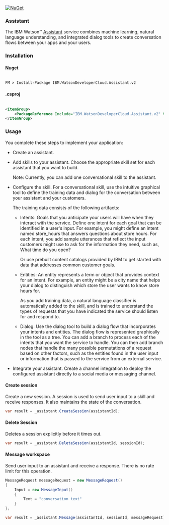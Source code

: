 [![NuGet](https://img.shields.io/badge/nuget-v2.13.0-green.svg?style=flat)](https://www.nuget.org/packages/IBM.WatsonDeveloperCloud.Assistant.v2/)

### Assistant

The IBM Watson™ [Assistant][assistant] service combines machine learning, natural language understanding, and integrated dialog tools to create conversation flows between your apps and your users.

### Installation
#### Nuget
```

PM > Install-Package IBM.WatsonDeveloperCloud.Assistant.v2

```
#### .csproj
```xml

<ItemGroup>
    <PackageReference Include="IBM.WatsonDeveloperCloud.Assistant.v2" Version="2.13.0" />
</ItemGroup>

```
### Usage
You complete these steps to implement your application:

* Create an assistant.

* Add skills to your assistant. Choose the appropriate skill set for each assistant that you want to build.

    Note: Currently, you can add one conversational skill to the assistant.

* Configure the skill. For a conversational skill, use the intuitive graphical tool to define the training data and dialog for the conversation between your assistant and your customers.

    The training data consists of the following artifacts:

    * Intents: Goals that you anticipate your users will have when they interact with the service. Define one intent for each goal that can be identified in a user's input. For example, you might define an intent named store_hours that answers questions about store hours. For each intent, you add sample utterances that reflect the input customers might use to ask for the information they need, such as, What time do you open?

        Or use prebuilt content catalogs provided by IBM to get started with data that addresses common customer goals.

    * Entities: An entity represents a term or object that provides context for an intent. For example, an entity might be a city name that helps your dialog to distinguish which store the user wants to know store hours for.

        As you add training data, a natural language classifier is automatically added to the skill, and is trained to understand the types of requests that you have indicated the service should listen for and respond to.

    * Dialog: Use the dialog tool to build a dialog flow that incorporates your intents and entities. The dialog flow is represented graphically in the tool as a tree. You can add a branch to process each of the intents that you want the service to handle. You can then add branch nodes that handle the many possible permutations of a request based on other factors, such as the entities found in the user input or information that is passed to the service from an external service.

* Integrate your assistant. Create a channel integration to deploy the configured assistant directly to a social media or messaging channel.

#### Create session
Create a new session. A session is used to send user input to a skill and receive responses. It also maintains the state of the conversation.
```cs
var result = _assistant.CreateSession(assistantId);
```

#### Delete Session
Deletes a session explicitly before it times out.
```cs
var result = _assistant.DeleteSession(assistantId, sessionId);
```

#### Message workspace
Send user input to an assistant and receive a response. There is no rate limit for this operation.
```cs
MessageRequest messageRequest = new MessageRequest()
{
    Input = new MessageInput()
    {
        Text = "conversation text"
    }
};

var result = _assistant.Message(assistantId, sessionId, messageRequest);
```

[assistant]:https://console.bluemix.net/docs/services/assistant/index.html
